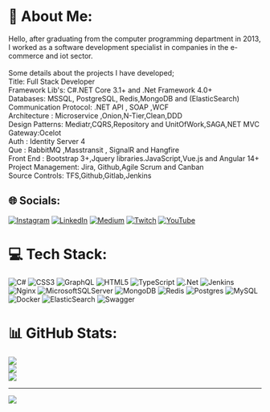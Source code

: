 # 💫 About Me:
Hello, after graduating from the computer programming department in 2013, I worked as a software development specialist in companies in the e-commerce and iot sector.<br><br>Some details about the projects I have developed;<br>Title: Full Stack Developer<br>Framework Lib's: C#.NET Core 3.1+ and .Net Framework 4.0+<br>Databases: MSSQL, PostgreSQL, Redis,MongoDB and (ElasticSearch)<br>Communication Protocol:  .NET API , SOAP ,WCF<br>Architecture : Microservice ,Onion,N-Tier,Clean,DDD<br>Design Patterns: Mediatr,CQRS,Repository and UnitOfWork,SAGA,NET MVC<br>Gateway:Ocelot<br>Auth : Identity Server 4 <br>Que : RabbitMQ ,Masstransit , SignalR and Hangfire <br>Front End : Bootstrap 3+,Jquery libraries.JavaScript,Vue.js and Angular 14+<br>Project Management: Jira, Github,Agile Scrum and Canban<br>Source Controls: TFS,Github,Gitlab,Jenkins


## 🌐 Socials:
[![Instagram](https://img.shields.io/badge/Instagram-%23E4405F.svg?logo=Instagram&logoColor=white)](https://instagram.com/haci_coskun07) [![LinkedIn](https://img.shields.io/badge/LinkedIn-%230077B5.svg?logo=linkedin&logoColor=white)](https://linkedin.com/in/hacı-coskun-29bba09a) [![Medium](https://img.shields.io/badge/Medium-12100E?logo=medium&logoColor=white)](https://medium.com/@hacicoskun07) [![Twitch](https://img.shields.io/badge/Twitch-%239146FF.svg?logo=Twitch&logoColor=white)](https://twitch.tv/hacicoskunn) [![YouTube](https://img.shields.io/badge/YouTube-%23FF0000.svg?logo=YouTube&logoColor=white)](https://youtube.com/@haci.coskun.) 

# 💻 Tech Stack:
![C#](https://img.shields.io/badge/c%23-%23239120.svg?style=for-the-badge&logo=c-sharp&logoColor=white) ![CSS3](https://img.shields.io/badge/css3-%231572B6.svg?style=for-the-badge&logo=css3&logoColor=white) ![GraphQL](https://img.shields.io/badge/-GraphQL-E10098?style=for-the-badge&logo=graphql&logoColor=white) ![HTML5](https://img.shields.io/badge/html5-%23E34F26.svg?style=for-the-badge&logo=html5&logoColor=white) ![TypeScript](https://img.shields.io/badge/typescript-%23007ACC.svg?style=for-the-badge&logo=typescript&logoColor=white) ![.Net](https://img.shields.io/badge/.NET-5C2D91?style=for-the-badge&logo=.net&logoColor=white) ![Jenkins](https://img.shields.io/badge/jenkins-%232C5263.svg?style=for-the-badge&logo=jenkins&logoColor=white) ![Nginx](https://img.shields.io/badge/nginx-%23009639.svg?style=for-the-badge&logo=nginx&logoColor=white) ![MicrosoftSQLServer](https://img.shields.io/badge/Microsoft%20SQL%20Sever-CC2927?style=for-the-badge&logo=microsoft%20sql%20server&logoColor=white) ![MongoDB](https://img.shields.io/badge/MongoDB-%234ea94b.svg?style=for-the-badge&logo=mongodb&logoColor=white) ![Redis](https://img.shields.io/badge/redis-%23DD0031.svg?style=for-the-badge&logo=redis&logoColor=white) ![Postgres](https://img.shields.io/badge/postgres-%23316192.svg?style=for-the-badge&logo=postgresql&logoColor=white) ![MySQL](https://img.shields.io/badge/mysql-%2300f.svg?style=for-the-badge&logo=mysql&logoColor=white) ![Docker](https://img.shields.io/badge/docker-%230db7ed.svg?style=for-the-badge&logo=docker&logoColor=white) ![ElasticSearch](https://img.shields.io/badge/-ElasticSearch-005571?style=for-the-badge&logo=elasticsearch) ![Swagger](https://img.shields.io/badge/-Swagger-%23Clojure?style=for-the-badge&logo=swagger&logoColor=white)
# 📊 GitHub Stats:
![](https://github-readme-stats.vercel.app/api?username=hacicoskun&theme=dark&hide_border=false&include_all_commits=false&count_private=false)<br/>
![](https://github-readme-streak-stats.herokuapp.com/?user=hacicoskun&theme=dark&hide_border=false)<br/>
![](https://github-readme-stats.vercel.app/api/top-langs/?username=hacicoskun&theme=dark&hide_border=false&include_all_commits=false&count_private=false&layout=compact)

---
[![](https://visitcount.itsvg.in/api?id=hacicoskun&icon=0&color=0)](https://visitcount.itsvg.in)

<!-- Proudly created with GPRM ( https://gprm.itsvg.in ) -->
